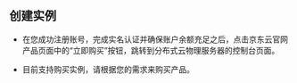## 创建实例

- 在您成功注册账号，完成实名认证并确保账户余额充足之后，点击京东云官网产品页面中的“立即购买”按钮，跳转到分布式云物理服务器的控制台页面。

- 目前支持购买实例，请根据您的需求来购买产品。


